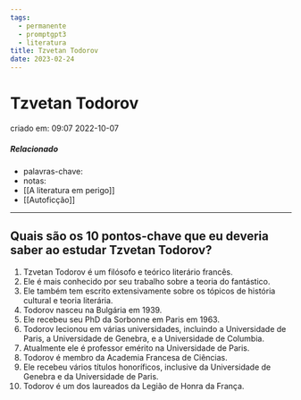 ```yaml
---
tags:
  - permanente
  - promptgpt3
  - literatura
title: Tzvetan Todorov
date: 2023-02-24
---
```


# Tzvetan Todorov

criado em: 09:07 2022-10-07

##### Relacionado

- palavras-chave: 
- notas:
- [[A literatura em perigo]]
- [[Autoficção]]

---

## Quais são os 10 pontos-chave que eu deveria saber ao estudar Tzvetan Todorov?

1. Tzvetan Todorov é um filósofo e teórico literário francês.
2. Ele é mais conhecido por seu trabalho sobre a teoria do fantástico.
3. Ele também tem escrito extensivamente sobre os tópicos de história cultural e teoria literária.
4. Todorov nasceu na Bulgária em 1939.
5. Ele recebeu seu PhD da Sorbonne em Paris em 1963.
6. Todorov lecionou em várias universidades, incluindo a Universidade de Paris, a Universidade de Genebra, e a Universidade de Columbia.
7. Atualmente ele é professor emérito na Universidade de Paris.
8. Todorov é membro da Academia Francesa de Ciências.
9. Ele recebeu vários títulos honoríficos, inclusive da Universidade de Genebra e da Universidade de Paris.
10. Todorov é um dos laureados da Legião de Honra da França.
